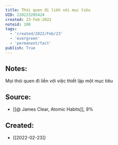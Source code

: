 ```yaml
---
title: Thói quen đi liền với mục tiêu
UID: 220223205424
created: 23-Feb-2022
noteid: 108
tags:
  - 'created/2022/Feb/23'
  - 'evergreen'
  - 'permanent/fact'
publish: True
---
```

## Notes:
Mọi thói quen đi liền với việc thiết lập một mục tiêu

## Source:
- [[@ James Clear, Atomic Habits]], 9%





## Created:
- [[2022-02-23]]
